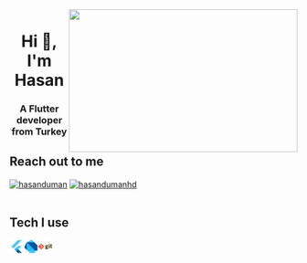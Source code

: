 <img src="https://c.tenor.com/2fXbn6Xtt0UAAAAC/software-software-development.gif" align="right" width="400" height="250">


<h1 align="center">Hi 👋, I'm Hasan</h1>
<h3 align="center">A Flutter developer from Turkey</h3>

## Reach out to me


<p align="left">

<a href="https://linkedin.com/in/hasandumann/" target="blank"><img align="center" src="https://raw.githubusercontent.com/rahuldkjain/github-profile-readme-generator/master/src/images/icons/Social/linked-in-alt.svg" alt="hasanduman" height="30" width="40" /></a>
<a href="https://instagram.com/hasandumanhd/" target="blank"><img align="center" src="https://raw.githubusercontent.com/rahuldkjain/github-profile-readme-generator/master/src/images/icons/Social/instagram.svg" alt="hasandumanhd" height="30" width="40" /></a> 
<br />
<br />

## Tech I use

<img align="left" src="https://raw.githubusercontent.com/github/explore/80688e429a7d4ef2fca1e82350fe8e3517d3494d/topics/flutter/flutter.png" width="25" height="25" />
<img align="left" src="https://raw.githubusercontent.com/github/explore/80688e429a7d4ef2fca1e82350fe8e3517d3494d/topics/dart/dart.png" width="25" height="25" />
<img align="left" src="https://raw.githubusercontent.com/github/explore/80688e429a7d4ef2fca1e82350fe8e3517d3494d/topics/git/git.png" width="25" height="25" />

<br />
<br />


<!-- ## <summary>:bulb: Github Stats</summary>
<img src="https://github-readme-stats.vercel.app/api?username=hasanduman&theme=dark" >


<br />
<br />


## <summary>:bulb:  Most Used Languages</summary>
<img src="https://github-readme-stats.vercel.app/api/top-langs/?username=hasanduman&layout=compact&theme=dark" > -->
